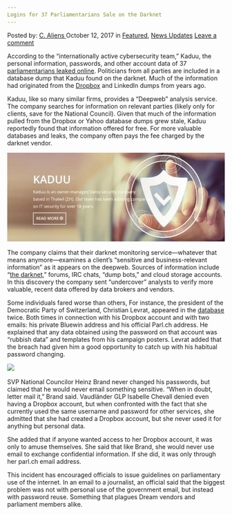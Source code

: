 ```yaml
---
Logins for 37 Parliamentarians Sale on the Darknet
---
```

<article class="post-listing post-23022 post type-post status-publish format-standard has-post-thumbnail hentry 
 tag-5375 tag-darknet tag-logins tag-parliamentarians tag-sale">
<div class="post-inner">
<span>Posted by: <a href="https://www.deepdotweb.com/author/caliens/" title="">C. Aliens </a></span>
<span>October 12, 2017</span>
<span>in <a href="https://www.deepdotweb.com/category/deepdot-news/" rel="category tag">Featured</a>, <a href="https://www.deepdotweb.com/category/news-updates/" rel="category tag">News Updates</a></span>
<span><a href="https://www.deepdotweb.com/2017/10/12/logins-37-parliamentarians-sale-darknet/#respond">Leave a comment</a></span>


<p>According to the “internationally active cybersecurity team,” Kaduu, the personal information, passwords, and other account data of 37 <a href="http://www.it-markt.ch/storys/2017-10-02/zugangsdaten-von-parlamentariern-im-netz-aufgetaucht">parliamentarians leaked online</a>. Politicians from all parties are included in a database dump that Kaduu found on the darknet. Much of the information had originated from the <a href="https://www.deepdotweb.com/tag/dropbox/">Dropbox</a> and LinkedIn dumps from years ago.</p>
<p>Kaduu, like so many similar firms, provides a “Deepweb” analysis service. The company searches for information on relevant parties (likely only for clients, save for the National Council). Given that much of the information pulled from the Dropbox or Yahoo database dumps grew stale, Kaduu reportedly found that information offered for free. For more valuable databases and leaks, the company often pays the fee charged by the darknet vendor.</p>
<p><img class="wp-image-23029 aligncenter" src="/imgs/2017/10/word-image-21.jpeg" /></p>
<p>The company claims that their darknet monitoring service—whatever that means anymore—examines a client&#8217;s “sensitive and business-relevant information” as it appears on the deepweb. Sources of information include “<a href="https://www.deepdotweb.com/dark-net-market-comparison-chart/">the darknet</a>,” forums, IRC chats, &#8220;dump bots,” and cloud storage accounts. In this discovery the company sent &#8220;undercover&#8221; analysts to verify more valuable, recent data offered by data brokers and vendors.</p>
<p>Some individuals fared worse than others, For instance, the president of the Democratic Party of Switzerland, Christian Levrat, appeared in the <a href="https://www.deepdotweb.com/tag/database/">database</a> twice. Both times in connection with his Dropbox account and with two emails: his private Bluewin address and his official Parl.ch address. He explained that any data obtained using the password on that account was &#8220;rubbish data” and templates from his campaign posters. Levrat added that the breach had given him a good opportunity to catch up with his habitual password changing.</p>
<p><img class="wp-image-23030" src="/imgs/2017/10/word-image-22.jpeg" srcset="/imgs/2017/10/word-image-22.jpeg 900w, /imgs/2017/10/word-image-22-300x219.jpeg 300w" sizes="(max-width: 900px) 100vw, 900px" /></p>
<p>SVP National Councilor Heinz Brand never changed his passwords, but claimed that he would never email something sensitive. &#8220;When in doubt, letter mail it,&#8221; Brand said. Vaudländer GLP Isabelle Chevall denied even having a Dropbox account, but when confronted with the fact that she currently used the same username and password for other services, she admitted that she had created a Dropbox account, but she never used it for anything but personal data.</p>
<p>She added that if anyone wanted access to her Dropbox account, it was only to amuse themselves. She said that like Brand, she would never use email to exchange confidential information. If she did, it was only through her parl.ch email address.</p>
<p>This incident has encouraged officials to issue guidelines on parliamentary use of the internet. In an email to a journalist, an official said that the biggest problem was not with personal use of the government email, but instead with password reuse. Something that plagues Dream vendors and parliament members alike.</p>
</div>
<span style="display:none"><a href="https://www.deepdotweb.com/tag/37/" rel="tag">37</a> <a href="https://www.deepdotweb.com/tag/darknet/" rel="tag">darknet</a> <a href="https://www.deepdotweb.com/tag/logins/" rel="tag">logins</a> <a href="https://www.deepdotweb.com/tag/parliamentarians/" rel="tag">parliamentarians</a> <a href="https://www.deepdotweb.com/tag/sale/" rel="tag">sale</a></span> <span style="display:none" class="updated">2017-10-12</span>
<div style="display:none" class="vcard author" itemprop="author" itemscope itemtype="http://schema.org/Person"><strong class="fn" itemprop="name"><a href="https://www.deepdotweb.com/author/caliens/" title="Posts by C. Aliens" rel="author">C. Aliens</a></strong></div>
</div>
</article>

